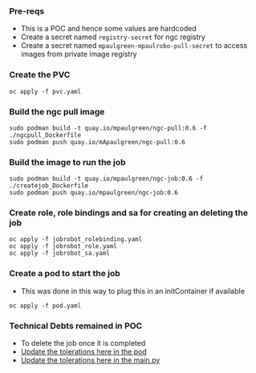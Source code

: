 ### Pre-reqs
- This is a POC and hence some values are hardcoded
- Create a secret named `registry-secret` for ngc registry
- Create a secret named `mpaulgreen-mpaulrobo-pull-secret` to access images from private image registry
    
### Create the PVC
```
oc apply -f pvc.yaml
```
### Build the ngc pull image
```
sudo podman build -t quay.io/mpaulgreen/ngc-pull:0.6 -f ./ngcpull_Dockerfile
sudo podman push quay.io/mApaulgreen/ngc-pull:0.6
```

### Build the image to run the job
```
sudo podman build -t quay.io/mpaulgreen/ngc-job:0.6 -f ./createjob_Dockerfile
sudo podman push quay.io/mpaulgreen/ngc-job:0.6
```

### Create role, role bindings and sa for creating an deleting the job
```
oc apply -f jobrobot_rolebinding.yaml
oc apply -f jobrobot_role.yaml
oc apply -f jobrobot_sa.yaml
```


### Create a pod to start the job 
- This was done in this way to plug this in an initContainer if available
```
oc apply -f pod.yaml
```

### Technical Debts remained in POC
- To delete the job once it is completed
- [Update the tolerations here in the pod](https://github.com/mpaulgreen/nvidia-kserve-poc/blob/main/nim-runtime-published/a100/pvc-mount/build-job/pod.yaml#L38-L44)
- [Update the tolerations here in the main.py](https://github.com/mpaulgreen/nvidia-kserve-poc/blob/main/nim-runtime-published/a100/pvc-mount/build-job/main.py#L75-L84)

